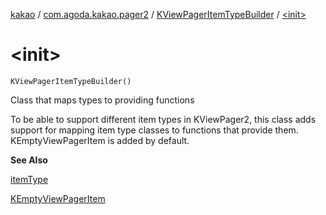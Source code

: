 [kakao](../../index.md) / [com.agoda.kakao.pager2](../index.md) / [KViewPagerItemTypeBuilder](index.md) / [&lt;init&gt;](./-init-.md)

# &lt;init&gt;

`KViewPagerItemTypeBuilder()`

Class that maps types to providing functions

To be able to support different item types in KViewPager2, this class
adds support for mapping item type classes to functions that provide them.
KEmptyViewPagerItem is added by default.

**See Also**

[itemType](item-type.md)

[KEmptyViewPagerItem](../-k-empty-view-pager-item/index.md)


